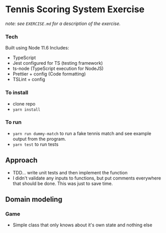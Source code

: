 # Tennis Scoring System Exercise
_note: see `EXERCISE.md` for a description of the exercise._
### Tech

Built using Node 11.6
Includes:
- TypeScript
- Jest configured for TS (testing framework)
- ts-node (TypeScript execution for NodeJS)
- Prettier + config (Code formatting)
- TSLint + config

### To install
- clone repo
- `yarn install`

### To run
- `yarn run dummy-match` to run a fake tennis match and see example output from the program.
- `yarn test` to run tests

## Approach
- TDD... write unit tests and then implement the function
- I didn't validate any inputs to functions, but put comments everywhere that should be done. This was just to save time.

## Domain modeling
### Game
- Simple class that only knows about it's own state and nothing else
